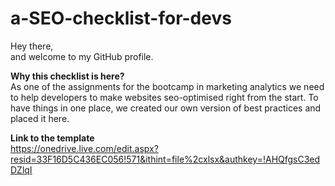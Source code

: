 # a-SEO-checklist-for-devs

Hey there,<br>
and welcome to my GitHub profile.  

<b>Why this checklist is here?</b></br>
As one of the assignments for the bootcamp in marketing analytics we need to help developers to make websites seo-optimised right from the start. To have things in one place, we created our own version of best practices and placed it here.

<b>Link to the template</b></br>
https://onedrive.live.com/edit.aspx?resid=33F16D5C436EC056!571&ithint=file%2cxlsx&authkey=!AHQfgsC3edDZlqI
